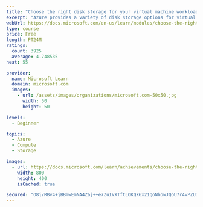 ```yaml
---
title: "Choose the right disk storage for your virtual machine workload"
excerpt: "Azure provides a variety of disk storage options for virtual machine workloads. Identify the features of capabilities of each type to ensure your application performs optimally."
webUrl: https://docs.microsoft.com/en-us/learn/modules/choose-the-right-disk-storage-for-vm-workload/
type: course
price: Free
length: PT24M
ratings:
  count: 3925
  average: 4.748535
heat: 55

provider:
  name: Microsoft Learn
  domain: microsoft.com
  images:
    - url: /assets/images/organizations/microsoft.com-50x50.jpg
      width: 50
      height: 50

levels:
  - Beginner

topics:
  - Azure
  - Compute
  - Storage

images:
  - url: https://docs.microsoft.com/learn/achievements/choose-the-right-disk-storage-for-vm-workload-social.png
    width: 800
    height: 400
    isCached: true

secured: "O8j/RBv4+jBBmwEmNA4Zaj++e7ZuIVXTftLOKQX6x21QoNhowJQoU7r4vPZU7u2+184ebhZhdSA9LTbIMrNV6PzUtPuShyP8UIfeSrw46JjMx4frCvg2mkluSJdqB0pqISNBJzi/ZTemX7zzy38dEL8HghEtLIKjWGrUcPR88r5ZYoQ0XQngMIacYolmUHbxbtzZfwWucm48tRvorHL0cUSFH3JSxCbvBWXwcnS/fmApvpNoeWg8W5OoqA4kER39J2AGXZxaaIgIPQVlhv07d+GVi4YV92cWQ3OtTXCrvYkPNr+kcxJtvVFj+U8pCzB6irwf/K9839YTBLOUF2+4fV6KHLeGuXDYSkqGnperedBZFn1vTtUIeJz+enQ2X2H/RoJRoUm8MAzaODNhgDUxirVu5O/9a0MPNDQ8mexVBjs=;bj6ps76oFmroOhqXsqVDnA=="
---
```


